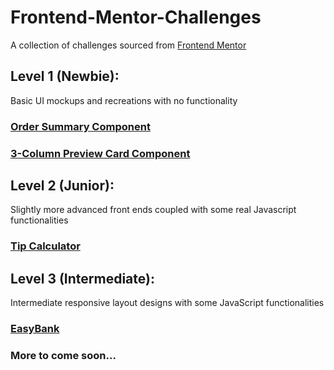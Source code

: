# Frontend-Mentor-Challenges
A collection of challenges sourced from [Frontend Mentor](https://www.frontendmentor.io/home)

## Level 1 (Newbie):
Basic UI mockups and recreations with no functionality

### [Order Summary Component](https://jleckron.github.io/Frontend-Mentor-Challenges/order-summary-component-main/index.html)

### [3-Column Preview Card Component](https://jleckron.github.io/Frontend-Mentor-Challenges/3-column-preview-card-component-main/index.html)

## Level 2 (Junior):
Slightly more advanced front ends coupled with some real Javascript functionalities

### [Tip Calculator](https://jleckron.github.io/Frontend-Mentor-Challenges/tip-calculator-app-main/index.html)

## Level 3 (Intermediate):
Intermediate responsive layout designs with some JavaScript functionalities

### [EasyBank](https://jleckron.github.io/easybank/) 

### More to come soon...
